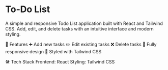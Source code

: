 # To-Do List

A simple and responsive Todo List application built with React and Tailwind CSS. Add, edit, and delete tasks with an intuitive interface and modern styling.

🚀 Features
➕ Add new tasks
✏️ Edit existing tasks
❌ Delete tasks
📱 Fully responsive design
🎨 Styled with Tailwind CSS

🛠 Tech Stack
Frontend: React
Styling: Tailwind CSS
